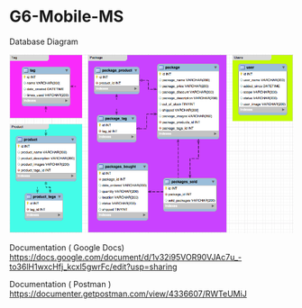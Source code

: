 # G6-Mobile-MS

Database Diagram

![diagram](resources/git/diagram.png)

Documentation ( Google Docs)
https://docs.google.com/document/d/1v32i95VOR90VJAc7u_-to36lH1wxcHfj_kcxl5gwrFc/edit?usp=sharing

Documentation ( Postman )
https://documenter.getpostman.com/view/4336607/RWTeUMiJ

